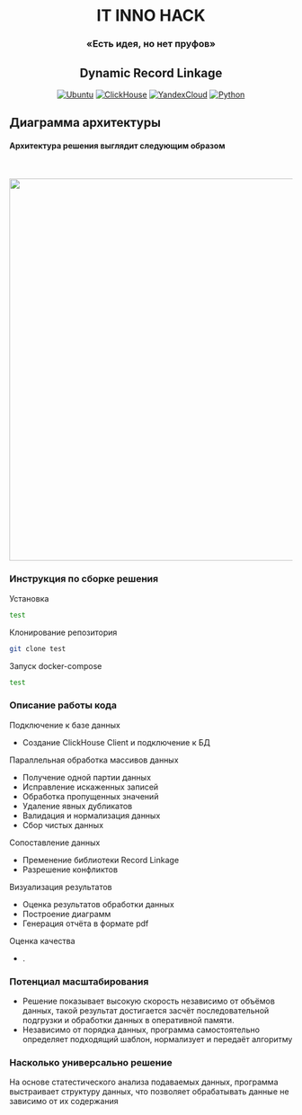 <h1 align="center">IT INNO HACK</h1>
<h3 align="center">«Есть идея, но нет пруфов»</h3>
<h2 align="center">Dynamic Record Linkage</h2>

<div align="center">
  
  <a href="">![Ubuntu](https://img.shields.io/badge/Ubuntu-FF5733?style=for-the-badge&logo=ubuntu&logoColor=ffdd54)</a>
  <a href="">![ClickHouse](https://img.shields.io/badge/ClickHouse-FFFAFA?style=for-the-badge&logo=ClickHouse&logoColor=yellow)</a>
  <a href="">![YandexCloud](https://img.shields.io/badge/C++-EAEEFF?style=for-the-badge&logo=cplusplus&logoColor=1945FF)</a>
  <a href="">![Python](https://img.shields.io/badge/python-3670A0?style=for-the-badge&logo=python&logoColor=ffdd54)</a>
  
</div>


##     Диаграмма архитектуры
<h4>Архитектура решения выглядит следующим образом</h3><br>

<img src="https://github.com/user-attachments/assets/85ab7282-9261-4e4f-92ec-fb290cf8cca2" align="center" height="680" width="912"></img><br>

### Инструкция по сборке решения
Установка 
```bash
test
```
Клонирование репозитория
```bash
git clone test
```
Запуск docker-compose
```bash
test
```

### Описание работы кода
Подключение к базе данных
 - Создание ClickHouse Client и подключение к БД
   
Параллельная обработка массивов данных
 - Получение одной партии данных
 - Исправление искаженных записей
 - Обработка пропущенных значений
 - Удаление явных дубликатов
 - Валидация и нормализация данных
 - Сбор чистых данных

Сопоставление данных
 - Пременение библиотеки Record Linkage
 - Разрешение конфликтов
 
Визуализация результатов
 - Оценка результатов обработки данных
 - Построение диаграмм
 - Генерация отчёта в формате pdf
   
Оценка качества
 - .





### Потенциал масштабирования
 - Решение показывает высокую скорость независимо от объёмов данных, такой результат достигается засчёт последовательной подгрузки и обработки данных в оперативной памяти.
 - Независимо от порядка данных, программа самостоятельно определяет подходящий шаблон, нормализует и передаёт алгоритму 

### Насколько универсально решение
На основе статестического анализа подаваемых данных, программа выстраивает структуру данных, что позволяет обрабатывать данные не зависимо от их содержания 

